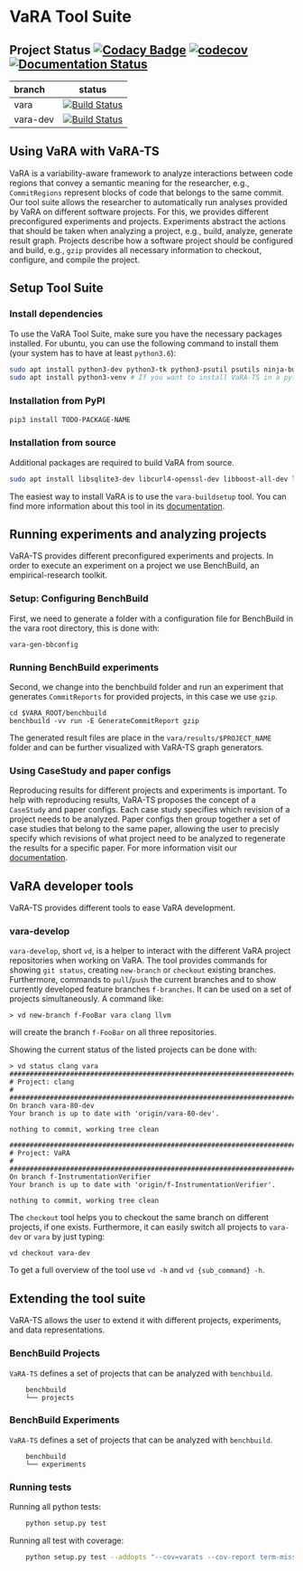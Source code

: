 # VaRA Tool Suite

## Project Status [![Codacy Badge](https://api.codacy.com/project/badge/Grade/a52d7d5380a24733b2540e0f6d8a6112)](https://www.codacy.com?utm_source=github.com&amp;utm_medium=referral&amp;utm_content=se-passau/VaRA-Tool-Suite&amp;utm_campaign=Badge_Grade) [![codecov](https://codecov.io/gh/se-passau/VaRA-Tool-Suite/branch/vara-dev/graph/badge.svg)](https://codecov.io/gh/se-passau/VaRA-Tool-Suite) [![Documentation Status](https://readthedocs.org/projects/vara/badge/?version=vara-dev)](https://vara.readthedocs.io/en/vara-dev/?badge=vara-dev)

| branch   | status                                                                                                                                  |
| :----    | :---:                                                                                                                                   |
| vara     | [![Build Status](https://travis-ci.com/se-passau/VaRA-Tool-Suite.svg?branch=vara)](https://travis-ci.org/se-passau/VaRA-Tool-Suite)     |
| vara-dev | [![Build Status](https://travis-ci.com/se-passau/VaRA-Tool-Suite.svg?branch=vara-dev)](https://travis-ci.com/se-passau/VaRA-Tool-Suite) |

## Using VaRA with VaRA-TS
VaRA is a variability-aware framework to analyze interactions between code regions that convey a semantic meaning for the researcher, e.g., `CommitRegions` represent blocks of code that belongs to the same commit.
Our tool suite allows the researcher to automatically run analyses provided by VaRA on different software projects.
For this, we provides different preconfigured experiments and projects.
Experiments abstract the actions that should be taken when analyzing a project, e.g., build, analyze, generate result graph.
Projects describe how a software project should be configured and build, e.g., `gzip` provides all necessary information to checkout, configure, and compile the project.

## Setup Tool Suite

### Install dependencies
To use the VaRA Tool Suite, make sure you have the necessary packages installed.
For ubuntu, you can use the following command to install them (your system has to
have at least `python3.6`):

```bash
sudo apt install python3-dev python3-tk python3-psutil psutils ninja-build python3-pip autoconf cmake ruby curl time libyaml-dev
sudo apt install python3-venv # If you want to install VaRA-TS in a python virtualenv
```

### Installation from PyPI

```bash
pip3 install TODO-PACKAGE-NAME
```

### Installation from source

Additional packages are required to build VaRA from source.
```bash
sudo apt install libsqlite3-dev libcurl4-openssl-dev libboost-all-dev libpapi-dev googletest libxml2-dev
```

The easiest way to install VaRA is to use the `vara-buildsetup` tool. You can find more information
about this tool in its [documentation](https://vara.readthedocs.io/en/vara-dev/vara-ts/vara-buildsetup.html).

## Running experiments and analyzing projects
VaRA-TS provides different preconfigured experiments and projects.
In order to execute an experiment on a project we use BenchBuild, an empirical-research toolkit.

### Setup: Configuring BenchBuild
First, we need to generate a folder with a configuration file for BenchBuild in the vara root directory, this is done with:
```console
vara-gen-bbconfig
```

### Running BenchBuild experiments
Second, we change into the benchbuild folder and run an experiment that generates `CommitReports` for provided projects, in this case we use `gzip`.
```console
cd $VARA_ROOT/benchbuild
benchbuild -vv run -E GenerateCommitReport gzip
```
The generated result files are place in the `vara/results/$PROJECT_NAME` folder and can be further visualized with VaRA-TS graph generators.

### Using CaseStudy and paper configs
Reproducing results for different projects and experiments is important. To help with reproducing results, VaRA-TS proposes the concept of a `CaseStudy` and paper configs. Each case study specifies which revision of a project needs to be analyzed. Paper configs then group together a set of case studies that belong to the same paper, allowing the user to precisly specify which revisions of what project need to be analyzed to regenerate the results for a specific paper.
For more information visit our [documentation](https://vara.readthedocs.io/en/vara-dev/vara-ts-api/paper.html#paper-and-case-study-handling).

## VaRA developer tools
VaRA-TS provides different tools to ease VaRA development.

### vara-develop
`vara-develop`, short `vd`, is a helper to interact with the different VaRA project repositories when working on VaRA.
The tool provides commands for showing `git status`, creating `new-branch` or `checkout` existing branches.
Furthermore, commands to `pull`/`push` the current branches and to show currently developed feature branches `f-branches`.
It can be used on a set of projects simultaneously.
A command like:
```console
> vd new-branch f-FooBar vara clang llvm
```
will create the branch `f-FooBar` on all three repositories.

Showing the current status of the listed projects can be done with:
```console
> vd status clang vara
################################################################################
# Project: clang                                                               #
################################################################################
On branch vara-80-dev
Your branch is up to date with 'origin/vara-80-dev'.

nothing to commit, working tree clean

################################################################################
# Project: VaRA                                                                #
################################################################################
On branch f-InstrumentationVerifier
Your branch is up to date with 'origin/f-InstrumentationVerifier'.

nothing to commit, working tree clean
```

The `checkout` tool helps you to checkout the same branch on different projects, if one exists.
Furthermore, it can easily switch all projects to `vara-dev` or `vara` by just typing:
```console
vd checkout vara-dev
```

To get a full overview of the tool use `vd -h` and `vd {sub_command} -h`.

## Extending the tool suite
VaRA-TS allows the user to extend it with different projects, experiments, and data representations.

### BenchBuild Projects
`VaRA-TS` defines a set of projects that can be analyzed with `benchbuild`.
```console
    benchbuild
    └── projects
```

### BenchBuild Experiments
`VaRA-TS` defines a set of projects that can be analyzed with `benchbuild`.
```console
    benchbuild
    └── experiments
```

### Running tests
Running all python tests:
```bash
    python setup.py test
```
Running all test with coverage:
```bash
    python setup.py test --addopts "--cov=varats --cov-report term-missing"
```
